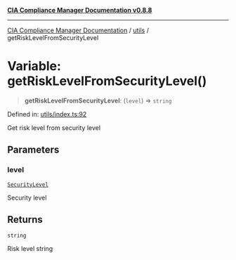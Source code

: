 [**CIA Compliance Manager Documentation v0.8.8**](../../README.md)

***

[CIA Compliance Manager Documentation](../../modules.md) / [utils](../README.md) / getRiskLevelFromSecurityLevel

# Variable: getRiskLevelFromSecurityLevel()

> **getRiskLevelFromSecurityLevel**: (`level`) => `string`

Defined in: [utils/index.ts:92](https://github.com/Hack23/cia-compliance-manager/blob/283c1f3ddf6c7084b20c21176cda3bc5166ffcb9/src/utils/index.ts#L92)

Get risk level from security level

## Parameters

### level

[`SecurityLevel`](../../types/cia/type-aliases/SecurityLevel.md)

Security level

## Returns

`string`

Risk level string
